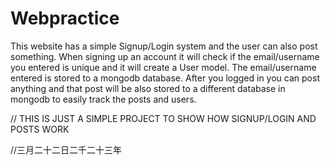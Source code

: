 # Webpractice
This website has a simple Signup/Login system and the user can also post something.
When signing up an account it will check if the email/username you entered is unique and it will create a User model. The email/username entered is stored to a mongodb database. After you logged in you can post anything and that post will be also stored to a different database in mongodb to easily track the posts and users.

// THIS IS JUST A SIMPLE PROJECT TO SHOW HOW SIGNUP/LOGIN AND POSTS WORK

//三月二十二日二千二十三年
